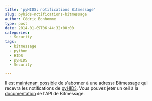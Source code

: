 ```yaml
---
title: 'pyHIDS: notifications Bitmessage'
slug: pyhids-notifications-bitmessage
author: Cédric Bonhomme
type: post
date: 2014-01-09T06:44:32+00:00
categories:
  - Security
tags:
  - bitmessage
  - python
  - HIDS
  - pyHIDS
  - Security

---
```

Il est [maintenant possible][1] de s'abonner à une adresse Bitmessage qui
recevra les notifications de [pyHIDS][2].
Vous pouvez jeter un œil à la [documentation][3] de l'API de Bitmessage.

 [1]: https://gitorious.org/pyhids/pyhids/commit/d2e52bcccca60294fda35df48c02831752b445b4
 [2]: https://github.com/cedricbonhomme/pyHIDS
 [3]: https://bitmessage.org/wiki/API_Reference

